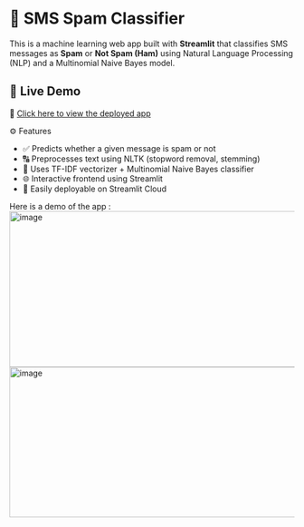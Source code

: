 # 📩 SMS Spam Classifier

This is a machine learning web app built with **Streamlit** that classifies SMS messages as **Spam** or **Not Spam (Ham)** using Natural Language Processing (NLP) and
a Multinomial Naive Bayes model.

## 🚀 Live Demo

🔗 [Click here to view the deployed app](https://sms-spam-classifier-app-rk29.streamlit.app/) 

⚙️ Features
- ✅ Predicts whether a given message is spam or not
- 🔠 Preprocesses text using NLTK (stopword removal, stemming)
- 🧠 Uses TF-IDF vectorizer + Multinomial Naive Bayes classifier
- 🌐 Interactive frontend using Streamlit
- 💾 Easily deployable on Streamlit Cloud

Here is a demo of the app :
<img width="611" height="275" alt="image" src="https://github.com/user-attachments/assets/d00e51dd-16c8-4b35-97fb-69b77c4e2087" />
<img width="603" height="265" alt="image" src="https://github.com/user-attachments/assets/0659d87e-aef3-4a23-a8df-df5b2ac9cdba" />
